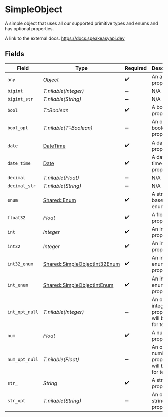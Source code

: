 # SimpleObject

A simple object that uses all our supported primitive types and enums and has optional properties.

A link to the external docs.
<https://docs.speakeasyapi.dev>


## Fields

| Field                                                                         | Type                                                                          | Required                                                                      | Description                                                                   | Example                                                                       |
| ----------------------------------------------------------------------------- | ----------------------------------------------------------------------------- | ----------------------------------------------------------------------------- | ----------------------------------------------------------------------------- | ----------------------------------------------------------------------------- |
| `any`                                                                         | *Object*                                                                      | :heavy_check_mark:                                                            | An any property.                                                              |                                                                               |
| `bigint`                                                                      | *T.nilable(Integer)*                                                          | :heavy_minus_sign:                                                            | N/A                                                                           | 8821239038968084                                                              |
| `bigint_str`                                                                  | *T.nilable(String)*                                                           | :heavy_minus_sign:                                                            | N/A                                                                           | 9223372036854775808                                                           |
| `bool`                                                                        | *T::Boolean*                                                                  | :heavy_check_mark:                                                            | A boolean property.                                                           | true                                                                          |
| `bool_opt`                                                                    | *T.nilable(T::Boolean)*                                                       | :heavy_minus_sign:                                                            | An optional boolean property.                                                 | true                                                                          |
| `date`                                                                        | [DateTime](https://ruby-doc.org/stdlib-2.6.1/libdoc/date/rdoc/DateTime.html)  | :heavy_check_mark:                                                            | A date property.                                                              | 2020-01-01                                                                    |
| `date_time`                                                                   | [Date](https://ruby-doc.org/stdlib-2.6.1/libdoc/date/rdoc/Date.html)          | :heavy_check_mark:                                                            | A date-time property.                                                         | 2020-01-01T00:00:00.000000001Z                                                |
| `decimal`                                                                     | *T.nilable(Float)*                                                            | :heavy_minus_sign:                                                            | N/A                                                                           | 3.141592653589793                                                             |
| `decimal_str`                                                                 | *T.nilable(String)*                                                           | :heavy_minus_sign:                                                            | N/A                                                                           | 3.14159265358979344719667586                                                  |
| `enum`                                                                        | [Shared::Enum](../../models/shared/enum.md)                                   | :heavy_check_mark:                                                            | A string based enum                                                           | one                                                                           |
| `float32`                                                                     | *Float*                                                                       | :heavy_check_mark:                                                            | A float32 property.                                                           | 1.1                                                                           |
| `int`                                                                         | *Integer*                                                                     | :heavy_check_mark:                                                            | An integer property.                                                          | 1                                                                             |
| `int32`                                                                       | *Integer*                                                                     | :heavy_check_mark:                                                            | An int32 property.                                                            | 1                                                                             |
| `int32_enum`                                                                  | [Shared::SimpleObjectInt32Enum](../../models/shared/simpleobjectint32enum.md) | :heavy_check_mark:                                                            | An int32 enum property.                                                       | 55                                                                            |
| `int_enum`                                                                    | [Shared::SimpleObjectIntEnum](../../models/shared/simpleobjectintenum.md)     | :heavy_check_mark:                                                            | An integer enum property.                                                     | 2                                                                             |
| `int_opt_null`                                                                | *T.nilable(Integer)*                                                          | :heavy_minus_sign:                                                            | An optional integer property will be null for tests.                          |                                                                               |
| `num`                                                                         | *Float*                                                                       | :heavy_check_mark:                                                            | A number property.                                                            | 1.1                                                                           |
| `num_opt_null`                                                                | *T.nilable(Float)*                                                            | :heavy_minus_sign:                                                            | An optional number property will be null for tests.                           |                                                                               |
| `str_`                                                                        | *String*                                                                      | :heavy_check_mark:                                                            | A string property.                                                            | test                                                                          |
| `str_opt`                                                                     | *T.nilable(String)*                                                           | :heavy_minus_sign:                                                            | An optional string property.                                                  | testOptional                                                                  |